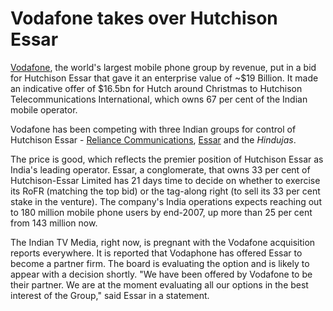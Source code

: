 # Vodafone takes over Hutchison Essar

[Vodafone](http://www.vodafone.co.uk/), the world's largest mobile phone group by revenue, put in a bid for Hutchison Essar that gave it an enterprise value of ~$19 Billion. It made an indicative offer of $16.5bn for Hutch around Christmas to Hutchison Telecommunications International, which owns 67 per cent of the Indian mobile operator.

Vodafone has been competing with three Indian groups for control of Hutchison Essar - [Reliance Communications](http://www.reliancecommunications.co.in/), [Essar](http://www.essar.com/) and the *Hindujas*.

The price is good, which reflects the premier position of Hutchison Essar as India's leading operator. Essar, a conglomerate, that owns 33 per cent of Hutchison-Essar Limited has 21 days time to decide on whether to exercise its RoFR (matching the top bid) or the tag-along right (to sell its 33 per cent stake in the venture). The company's India operations expects reaching out to 180 million mobile phone users by end-2007, up more than 25 per cent from 143 million now.

The Indian TV Media, right now, is pregnant with the Vodafone acquisition reports everywhere. It is reported that Vodaphone has offered Essar to become a partner firm. The board is evaluating the option and is likely to appear with a decision shortly. "We have been offered by Vodafone to be their partner. We are at the moment evaluating all our options in the best interest of the Group," said Essar in a statement.
